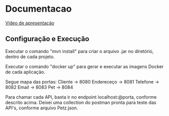 # Documentacao

[Vídeo de apresentação](https://www.youtube.com/watch?v=e8zK17WYFGQ&ab_channel=GabrielAmaro)

## Configuração e Execução

Executar o comando "mvn install" para criar o arquivo .jar no diretório, dentro de cada projeto.

Executar o comando "docker up" para gerar e executar as imagens Docker de cada aplicação.

Segue mapa das portas:
  Cliente     -> 8080
  Endereceço  -> 8081
  Telefone    -> 8082
  Email       -> 8083
  Pet         -> 8084

Para chamar cada API, basta ir no endpoint localhost:@porta, conforme descrito acima. Deixei uma collection do postman pronta para teste das API's, conforme arquivo Petz.json.
